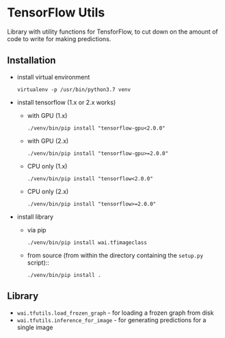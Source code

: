 # TensorFlow Utils

Library with utility functions for TensforFlow, to cut down on the amount 
of code to write for making predictions.


## Installation

* install virtual environment

  ```commandline
  virtualenv -p /usr/bin/python3.7 venv
  ```

* install tensorflow (1.x or 2.x works)

  * with GPU (1.x)
  
    ```commandline
    ./venv/bin/pip install "tensorflow-gpu<2.0.0"
    ```

  * with GPU (2.x)
  
    ```commandline
    ./venv/bin/pip install "tensorflow-gpu>=2.0.0"
    ```
    
  * CPU only (1.x)
  
    ```commandline
    ./venv/bin/pip install "tensorflow<2.0.0"
    ```
    
  * CPU only (2.x)
  
    ```commandline
    ./venv/bin/pip install "tensorflow>=2.0.0"
    ```

* install library

  * via pip

    ```commandline
    ./venv/bin/pip install wai.tfimageclass
    ```

  * from source (from within the directory containing the `setup.py` script)::

    ```commandline
    ./venv/bin/pip install .
    ```

## Library

* `wai.tfutils.load_frozen_graph` - for loading a frozen graph from disk
* `wai.tfutils.inference_for_image` - for generating predictions for a single image
